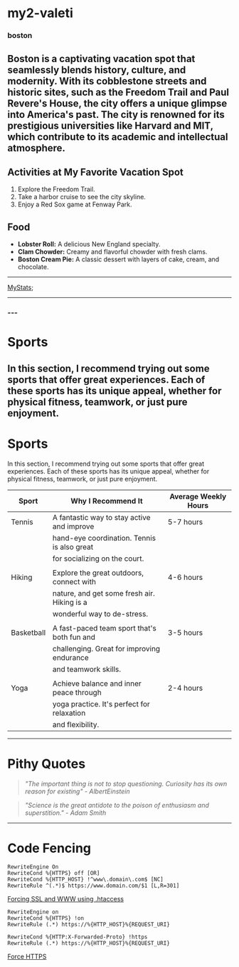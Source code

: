 # my2-valeti
### boston
Boston is a captivating vacation spot that seamlessly blends history, culture, and modernity. With its cobblestone streets and historic **sites, such as the Freedom Trail and Paul Revere's House, the city offers a unique glimpse into America's past**. The city is renowned for its prestigious universities like Harvard and MIT, **which contribute to its academic and intellectual atmosphere**.
---
## Activities at My Favorite Vacation Spot
1. Explore the Freedom Trail.
2. Take a harbor cruise to see the city skyline.
3. Enjoy a Red Sox game at Fenway Park.

## Food
- **Lobster Roll:** A delicious New England specialty.
- **Clam Chowder:** Creamy and flavorful chowder with fresh clams.
- **Boston Cream Pie:** A classic dessert with layers of cake, cream, and chocolate.
---
[MyStats](MyStats.md);

---
### ---
#  Sports
In this section, I recommend trying out some sports that offer great experiences. Each of these sports has its unique appeal, whether for physical fitness, teamwork, or just pure enjoyment.
---
#  Sports
In this section, I recommend trying out some sports that offer great experiences. Each of these sports has its unique appeal, whether for physical fitness, teamwork, or just pure enjoyment.

| Sport           | Why I Recommend It                             | Average Weekly Hours |
|-----------------|------------------------------------------------|----------------------|
| Tennis          | A fantastic way to stay active and improve     | 5-7 hours            |
|                 | hand-eye coordination. Tennis is also great    |                      |
|                 | for socializing on the court.                  |                      |
|                 |                                                |                      |
| Hiking          | Explore the great outdoors, connect with       | 4-6 hours            |
|                 | nature, and get some fresh air. Hiking is a    |                      |
|                 | wonderful way to de-stress.                    |                      |
|                 |                                                |                      |
| Basketball      | A fast-paced team sport that's both fun and    | 3-5 hours            |
|                 | challenging. Great for improving endurance     |                      |
|                 | and teamwork skills.                           |                      |
|                 |                                                |                      |
| Yoga            | Achieve balance and inner peace through        | 2-4 hours            |
|                 | yoga practice. It's perfect for relaxation     |                      |
|                 | and flexibility.                               |                      |

---
# Pithy Quotes 
> *"The important thing is not to stop questioning. Curiosity has its own reason for existing"* - *AlbertEinstein*

> *"Science is the great antidote to the poison of enthusiasm and superstition."* - *Adam Smith*

---
# Code Fencing

```
RewriteEngine On
RewriteCond %{HTTPS} off [OR]
RewriteCond %{HTTP_HOST} !^www\.domain\.com$ [NC]
RewriteRule ^(.*)$ https://www.domain.com/$1 [L,R=301]
```
[Forcing SSL and WWW using .htaccess](https://stackoverflow.com/questions/24711083/forcing-ssl-and-www-using-htaccess)

```
RewriteEngine on
RewriteCond %{HTTPS} !on
RewriteRule (.*) https://%{HTTP_HOST}%{REQUEST_URI}

RewriteCond %{HTTP:X-Forwarded-Proto} !https
RewriteRule (.*) https://%{HTTP_HOST}%{REQUEST_URI}
```
[Force HTTPS](https://css-tricks.com/snippets/htaccess/force-https/)






